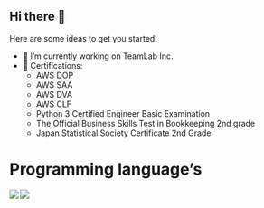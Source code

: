   ## Hi there 👋

Here are some ideas to get you started:

- 🔭 I’m currently working on TeamLab Inc.
- 📑 Certifications:
  - AWS DOP
  - AWS SAA
  - AWS DVA
  - AWS CLF
  - Python 3 Certified Engineer Basic Examination
  - The Official Business Skills Test in Bookkeeping 2nd grade
  - Japan Statistical Society Certificate 2nd Grade


# Programming language’s 

<a href="https://github.com/anuraghazra/github-readme-stats">
  <img align="left" src="https://github-readme-stats.vercel.app/api?username=GoatSpike&count_private=true" />
</a>
<a href="https://github.com/anuraghazra/github-readme-stats">
  <img align="left" src="https://github-readme-stats.vercel.app/api/top-langs/?username=GoatSpike" />
</a>


